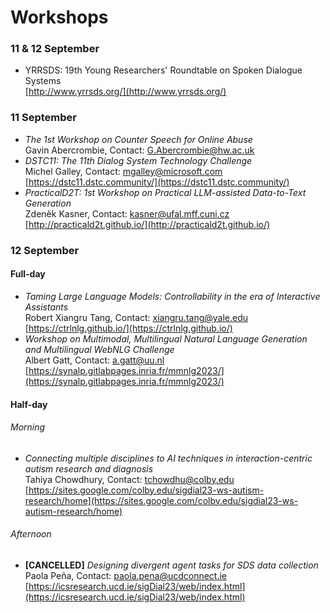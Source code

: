 # Workshops

### 11 & 12 September
- YRRSDS: 19th Young Researchers' Roundtable on Spoken Dialogue Systems  
[http://www.yrrsds.org/](http://www.yrrsds.org/)

### 11 September
- *The 1st Workshop on Counter Speech for Online Abuse*  
Gavin Abercrombie, Contact: <G.Abercrombie@hw.ac.uk>
- *DSTC11: The 11th Dialog System Technology Challenge*  
Michel Galley, Contact: <mgalley@microsoft.com>  
[https://dstc11.dstc.community/](https://dstc11.dstc.community/)
- *PracticalD2T: 1st Workshop on Practical LLM-assisted Data-to-Text Generation*  
Zdeněk Kasner, Contact: <kasner@ufal.mff.cuni.cz>  
[http://practicald2t.github.io/](http://practicald2t.github.io/)

### 12 September

#### Full-day
- *Taming Large Language Models: Controllability in the era of Interactive Assistants*  
Robert Xiangru Tang, Contact: <xiangru.tang@yale.edu>  
[https://ctrlnlg.github.io/](https://ctrlnlg.github.io/)
- *Workshop on Multimodal, Multilingual Natural Language Generation and Multilingual WebNLG Challenge*  
Albert Gatt, Contact: <a.gatt@uu.nl>
[https://synalp.gitlabpages.inria.fr/mmnlg2023/](https://synalp.gitlabpages.inria.fr/mmnlg2023/)

#### Half-day
###### Morning
- *Connecting multiple disciplines to AI techniques in interaction-centric autism research and diagnosis*  
Tahiya Chowdhury, Contact: <tchowdhu@colby.edu>  
[https://sites.google.com/colby.edu/sigdial23-ws-autism-research/home](https://sites.google.com/colby.edu/sigdial23-ws-autism-research/home)

###### Afternoon
- **[CANCELLED]** *Designing divergent agent tasks for SDS data collection*  
Paola Peña, Contact: <paola.pena@ucdconnect.ie>  
[https://icsresearch.ucd.ie/sigDial23/web/index.html](https://icsresearch.ucd.ie/sigDial23/web/index.html)
